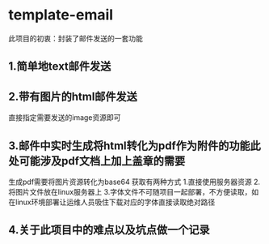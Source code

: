 # template-email
此项目的初衷：封装了邮件发送的一套功能
## 1.简单地text邮件发送
## 2.带有图片的html邮件发送
直接指定需要发送的image资源即可
## 3.邮件中实时生成将html转化为pdf作为附件的功能此处可能涉及pdf文档上加上盖章的需要
生成pdf需要将图片资源转化为base64
获取有两种方式
1.直接使用服务器资源
2.将图片文件放在linux服务器上
3.字体文件不可随项目一起部署，不方便读取，如在linux环境部署让运维人员吸住下载对应的字体直接读取绝对路径
## 4.关于此项目中的难点以及坑点做一个记录



